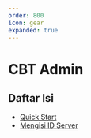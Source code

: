 ```yaml
---
order: 800
icon: gear
expanded: true
---
```

# CBT Admin

## Daftar Isi
- [Quick Start](./quick-start)
- [Mengisi ID Server](./idserver.md)
